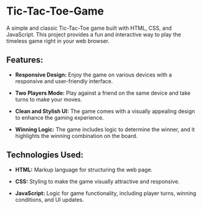 # Tic-Tac-Toe-Game

A simple and classic Tic-Tac-Toe game built with HTML, CSS, and JavaScript. This project provides a fun and interactive way to play the timeless game right in your web browser.

## Features:

- **Responsive Design:** Enjoy the game on various devices with a responsive and user-friendly interface.

- **Two Players Mode:** Play against a friend on the same device and take turns to make your moves.

- **Clean and Stylish UI:** The game comes with a visually appealing design to enhance the gaming experience.

- **Winning Logic:** The game includes logic to determine the winner, and it highlights the winning combination on the board.

## Technologies Used:

- **HTML:** Markup language for structuring the web page.

- **CSS:** Styling to make the game visually attractive and responsive.

- **JavaScript:** Logic for game functionality, including player turns, winning conditions, and UI updates.
